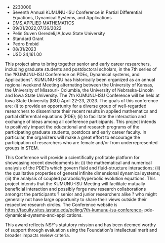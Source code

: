 
* 2230000
* Seventh Annual KUMUNU-ISU Conference in Partial Differential Equations, Dynamical Systems, and Applications
* DMS,APPLIED MATHEMATICS
* 09/01/2022,07/26/2022
* Pelin Guven Geredeli,IA,Iowa State University
* Standard Grant
* Pedro Embid
* 08/31/2023
* USD 24,161.00

This project aims to bring together senior and early career researchers,
including graduate students and postdoctoral scholars, in the 7th series of the
?KUMUNU-ISU Conference on PDEs, Dynamical systems, and Applications". KUMUNU-ISU
has historically been organized as an annual regional weekend Meeting
alternating between the University of Kansas, the University of Missouri-
Columbia, the University of Nebraska-Lincoln and Iowa State University. The 7th
KUMUNU-ISU Conference will be held at Iowa State University (ISU) April 22-23,
2023. The goals of this conference are: (i) to provide an opportunity for a
diverse group of well-regarded researchers to disseminate their recent results
in applied mathematics and partial differential equations (PDE); (ii) to
facilitate the interaction and exchange of ideas among all conference
participants. This project intends to positively impact the educational and
research programs of the participating graduate students, postdocs and early
career faculty. In particular, the organizers will make a great effort to
encourage the participation of researchers who are female and/or from
underrepresented groups in STEM.

This Conference will provide a scientifically profitable platform for showcasing
recent developments in: (i) the mathematical and numerical analysis of the PDE?s
which govern fluid and fluid-structure interactions; (ii) the qualitative
properties of general infinite dimensional dynamical systems; (iii) the analysis
of coupled parabolic/hyperbolic evolution equations. This project intends that
the KUMUNU-ISU Meeting will facilitate mutually beneficial interaction and
possibly forge new research collaborations amongst the participants ? senior and
junior researchers alike ? who might generally not have large opportunity to
share their views outside their respective research circles. The Conference
website is https://faculty.sites.iastate.edu/peling/7th-kumunu-isu-conference-
pde-dynamical-systems-and-applications.

This award reflects NSF's statutory mission and has been deemed worthy of
support through evaluation using the Foundation's intellectual merit and broader
impacts review criteria.
